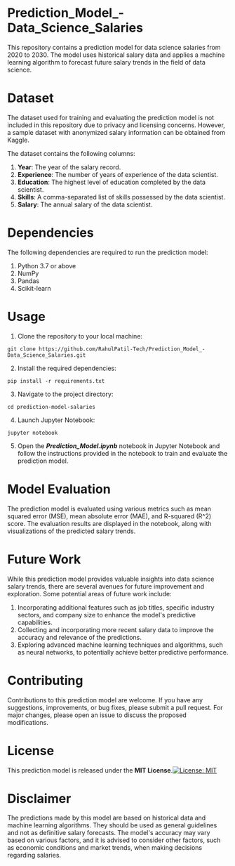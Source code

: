 # Prediction_Model_-Data_Science_Salaries
This repository contains a prediction model for data science salaries from 2020 to 2030. The model uses historical salary data and applies a machine learning algorithm to forecast future salary trends in the field of data science.

# Dataset
The dataset used for training and evaluating the prediction model is not included in this repository due to privacy and licensing concerns. However, a sample dataset with anonymized salary information can be obtained from Kaggle.

The dataset contains the following columns:
1. <b>Year</b>: The year of the salary record.</br>
2. <b>Experience</b>: The number of years of experience of the data scientist.</br>
3. <b>Education</b>: The highest level of education completed by the data scientist.</br>
4. <b>Skills</b>: A comma-separated list of skills possessed by the data scientist.</br>
5. <b>Salary</b>: The annual salary of the data scientist.</br>

# Dependencies
The following dependencies are required to run the prediction model:
1. Python 3.7 or above</br>
2. NumPy</br>
3. Pandas</br>
4. Scikit-learn</br>

# Usage
1. Clone the repository to your local machine:
```shell
git clone https://github.com/RahulPatil-Tech/Prediction_Model_-Data_Science_Salaries.git
```
2. Install the required dependencies:
```shell
pip install -r requirements.txt
```
3. Navigate to the project directory:
```shell
cd prediction-model-salaries
```
4. Launch Jupyter Notebook:
```shell
jupyter notebook
```
5. Open the <b>_Prediction_Model.ipynb_</b> notebook in Jupyter Notebook and follow the instructions provided in the notebook to train and evaluate the prediction model.

# Model Evaluation
The prediction model is evaluated using various metrics such as mean squared error (MSE), mean absolute error (MAE), and R-squared (R^2) score. The evaluation results are displayed in the notebook, along with visualizations of the predicted salary trends.

# Future Work
While this prediction model provides valuable insights into data science salary trends, there are several avenues for future improvement and exploration. Some potential areas of future work include:
1. Incorporating additional features such as job titles, specific industry sectors, and company size to enhance the model's predictive capabilities.</br>
2. Collecting and incorporating more recent salary data to improve the accuracy and relevance of the predictions.</br>
3. Exploring advanced machine learning techniques and algorithms, such as neural networks, to potentially achieve better predictive performance.</br>

# Contributing
Contributions to this prediction model are welcome. If you have any suggestions, improvements, or bug fixes, please submit a pull request. For major changes, please open an issue to discuss the proposed modifications.

# License
This prediction model is released under the <b>MIT License</b>.[![License: MIT](https://img.shields.io/badge/License-MIT-yellow.svg)](https://opensource.org/licenses/MIT)

# Disclaimer
The predictions made by this model are based on historical data and machine learning algorithms. They should be used as general guidelines and not as definitive salary forecasts. The model's accuracy may vary based on various factors, and it is advised to consider other factors, such as economic conditions and market trends, when making decisions regarding salaries.
